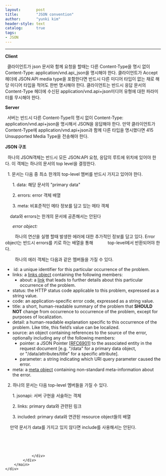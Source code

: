 ```yaml
---
layout:       post
title:        "JSON convention"
author:       "yunki kim"
header-style: text
catalog:      true
tags: 
- JSON
---
```


<head></head>
<body id="tt-body-page" class="">
<div id="wrap" class="wrap-right">
    <div id="container">
        <main class="main ">
            <div class="area-main">
                <div class="area-view">
                    <div class="article-header"></div>
                    <hr>
                    <div class="article-view">
                        <div class="contents_style">
                            <p data-ke-size="size16"><b>Client</b></p>
<p data-ke-size="size16"><b>&nbsp;&nbsp;</b>클라이언트가 json 문서와 함께 요청을 할때는 다른 Content-Type을 명시 없이 Content-Type: application/vnd.api_json을 명시해야 한다. 클라이언트가 Accept 헤더에 JSON:API media type을 포함한다면 반드시 다른 미디어 타입이 없는 채로 해당 미디어 타입을 적어도 한번 명시해야 한다. 클라이언트는 반드시 응답 문서의 Content-Type 헤더에 수신된 application/vnd.api+json미디어 유형에 대한 파라미터를 무시해야 한다.</p>
<p data-ke-size="size16"><b>Server</b></p>
<p data-ke-size="size16"><b>&nbsp;&nbsp;</b>서버는 반드시 다른 Content-Type의 명시 없이 Content-Type: application/vnd.api+json을 명시해서 JSON을 응답해야 한다. 만약 클라이언트가 Content-Type에 application/vnd.api+json과 함께 다른 타입을 명시했다면 415 Unsupported Media Type을 전송해야 한다.</p>
<p data-ke-size="size16"><b>JSON 구조</b></p>
<p data-ke-size="size16">&nbsp; 하나의 JSON객체는 반드시 모든 JSON:API 요청, 응답의 루트에 위치에 있어야 한다. 이 객체는 하나의 문서의 top level을 결정한다.</p>
<p data-ke-size="size16">&nbsp; 1. 문서는 다음 중 최소 한개의 top-level 멤버를 반드시 가지고 있어야 한다.</p>
<p data-ke-size="size16">&nbsp; &nbsp; &nbsp; 1. data: 해당 문서의 "primary data"</p>
<p data-ke-size="size16">&nbsp; &nbsp; &nbsp; 2. errors: error 객체 배열</p>
<p data-ke-size="size16">&nbsp; &nbsp; &nbsp; 3. meta: 비표준적인 메타 정보를 담고 있는 메타 객체</p>
<p data-ke-size="size16">&nbsp; &nbsp; data와 errors는 한개의 문서에 공존해서는 안된다</p>
<p data-ke-size="size16">&nbsp; &nbsp; &nbsp;&nbsp;<i>error object:</i></p>
<p data-ke-size="size16">&nbsp; &nbsp; &nbsp; &nbsp; 하나의 연산을 실행 할때 발생한 에러에 대한 추가적인 정보를 담고 있다. Error object는 반드시 errors를 키로 하는 배열을 통해&nbsp; &nbsp; &nbsp; &nbsp; &nbsp; &nbsp; top-level에서 반환되어야 한다.</p>
<p data-ke-size="size16">&nbsp; &nbsp; &nbsp; &nbsp; 하나의 에러 객체는 다음과 같은 멤버들을 가질 수 있다.</p>
<ul style="list-style-type: disc;" data-ke-list-type="disc">
<li>&nbsp;id: a unique identifier for this particular occurrence of the problem.</li>
<li>links: a<span>&nbsp;</span><a href="https://jsonapi.org/format/#document-links">links object</a><span>&nbsp;</span>containing the following members:
<ul style="list-style-type: disc;" data-ke-list-type="disc">
<li>about: a<span>&nbsp;</span><a href="https://jsonapi.org/format/#document-links">link</a><span>&nbsp;</span>that leads to further details about this particular occurrence of the problem.</li>
</ul>
</li>
<li>status: the HTTP status code applicable to this problem, expressed as a string value.</li>
<li>code: an application-specific error code, expressed as a string value.</li>
<li>title: a short, human-readable summary of the problem that<span>&nbsp;</span><b>SHOULD NOT</b><span>&nbsp;</span>change from occurrence to occurrence of the problem, except for purposes of localization.</li>
<li>detail: a human-readable explanation specific to this occurrence of the problem. Like<span>&nbsp;</span>title, this field’s value can be localized.</li>
<li>source: an object containing references to the source of the error, optionally including any of the following members:
<ul style="list-style-type: disc;" data-ke-list-type="disc">
<li>pointer: a JSON Pointer [<a href="https://tools.ietf.org/html/rfc6901">RFC6901</a>] to the associated entity in the request document [e.g.<span>&nbsp;</span>"/data"<span>&nbsp;</span>for a primary data object, or<span>&nbsp;</span>"/data/attributes/title"<span>&nbsp;</span>for a specific attribute].</li>
<li>parameter: a string indicating which URI query parameter caused the error.</li>
</ul>
</li>
<li>meta: a<span>&nbsp;</span><a href="https://jsonapi.org/format/#document-meta">meta object</a><span>&nbsp;</span>containing non-standard meta-information about the error.</li>
</ul>
<p data-ke-size="size16">&nbsp; 2. 하나의 문서는 다음 top-level 멤버들을 가질 수 있다.</p>
<p data-ke-size="size16">&nbsp; &nbsp; &nbsp; 1. jsonapi: 서버 구현을 서술하는 객체</p>
<p data-ke-size="size16">&nbsp; &nbsp; &nbsp; 2. links: primary data와 관련된 링크</p>
<p data-ke-size="size16">&nbsp; &nbsp; &nbsp; 3. included: primary data와 연관된 resource object들의 배열</p>
<p data-ke-size="size16">&nbsp; &nbsp; 만약 문서가 data를 가지고 있지 않다면 include를 사용해서는 안된다.</p>
<p data-ke-size="size16">&nbsp;</p>
                        </div>
                        <br>
                        <div class="tags"></div>
                    </div>
                    
                </div>
            </div>
        </main>
    </div>
</div>


</body>